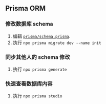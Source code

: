 ## Prisma ORM

### 修改数据库 schema

1. 编辑 [`prisma/schema.prisma`](prisma/schema.prisma).
2. 执行 `npx prisma migrate dev --name init`

### 同步其他人的 schema 修改

1. 执行 `npx prisma generate`

### 快速查看数据库内容

1. 执行 `npx prisma studio`
